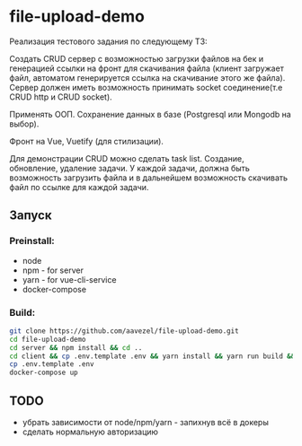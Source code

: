 # file-upload-demo

Реализация тестового задания по следующему ТЗ:

Создать CRUD сервер с возможностью загрузки файлов на бек и генерацией ссылки на фронт для скачивания файла (клиент загружает файл, автоматом генерируется ссылка на скачивание этого же файла). 
Сервер должен иметь возможность принимать socket соединение(т.е CRUD http и CRUD socket). 

Применять ООП. Сохранение данных в базе (Postgresql или Mongodb на выбор). 

Фронт на Vue, Vuetify (для стилизации). 

Для демонстрации CRUD можно сделать task list. Создание, обновление, удаление задачи. У каждой задачи, должна быть возможность загрузить файла и в дальнейшем возможность скачивать файл по ссылке для каждой задачи. 


## Запуск

### Preinstall:
* node
* npm - for server
* yarn - for vue-cli-service
* docker-compose

### Build:
``` bash
git clone https://github.com/aavezel/file-upload-demo.git
cd file-upload-demo
cd server && npm install && cd ..
cd client && cp .env.template .env && yarn install && yarn run build && cd ..
cp .env.template .env
docker-compose up
```


## TODO

- убрать зависимости от node/npm/yarn - запихнув всё в докеры
- сделать нормальную авторизацию

